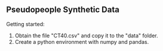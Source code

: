 ## Pseudopeople Synthetic Data

Getting started:

1) Obtain the file "CT40.csv" and copy it to the "data" folder.
2) Create a python environment with numpy and pandas.

